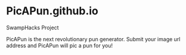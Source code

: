 # PicAPun.github.io
SwampHacks Project

PicAPun is the next revolutionary pun generator. Submit your image url address and PicAPun will pic a pun for you!
